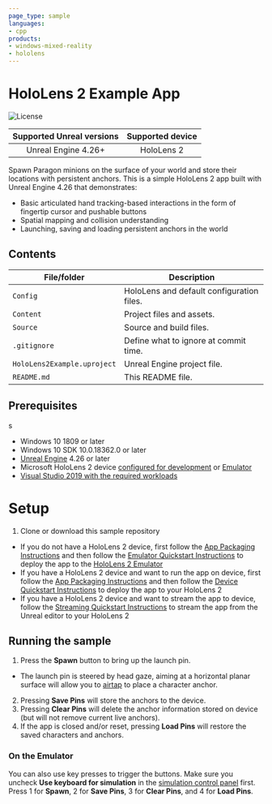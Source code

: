 ```yaml
---
page_type: sample
languages:
- cpp
products:
- windows-mixed-reality
- hololens
---
```


# HoloLens 2 Example App

![License](https://img.shields.io/badge/license-MIT-green.svg)

Supported Unreal versions | Supported device
:-----------------: | :----------------:
Unreal Engine 4.26+ | HoloLens 2

Spawn Paragon minions on the surface of your world and store their locations with persistent anchors. This is a simple HoloLens 2 app built with Unreal Engine 4.26 that demonstrates:
* Basic articulated hand tracking-based interactions in the form of fingertip cursor and pushable buttons
* Spatial mapping and collision understanding
* Launching, saving and loading persistent anchors in the world

## Contents

| File/folder | Description |
|-------------|-------------|
| `Config` | HoloLens and default configuration files. |
| `Content` | Project files and assets. |
| `Source` | Source and build files. |
| `.gitignore` | Define what to ignore at commit time. |
| `HoloLens2Example.uproject` | Unreal Engine project file. |
| `README.md` | This README file. |

## Prerequisites
s
* Windows 10 1809 or later
* Windows 10 SDK 10.0.18362.0 or later
* [Unreal Engine](https://www.unrealengine.com/download) 4.26 or later
* Microsoft HoloLens 2 device [configured for development](https://docs.microsoft.com/windows/mixed-reality/develop/platform-capabilities-and-apis/using-visual-studio#enabling-developer-mode) or [Emulator](https://docs.microsoft.com/windows/mixed-reality/develop/platform-capabilities-and-apis/using-the-hololens-emulator#hololens-2-emulator-overview)
* [Visual Studio 2019 with the required workloads](https://docs.microsoft.com/windows/mixed-reality/develop/unreal/tutorials/unreal-uxt-ch1#installing-visual-studio-2019)

# Setup

1. Clone or download this sample repository
* If you do not have a HoloLens 2 device, first follow the [App Packaging Instructions](https://docs.unrealengine.com/en-US/Platforms/AR/HoloLens2/HowTo/PackageApp/index.html) and then follow the [Emulator Quickstart Instructions](https://docs.unrealengine.com/en-US/Platforms/AR/HoloLens2/QuickStartEmulator/index.html) to deploy the app to the [HoloLens 2 Emulator](https://docs.microsoft.com/en-us/windows/mixed-reality/using-the-hololens-emulator)
* If you have a HoloLens 2 device and want to run the app on device, first follow the [App Packaging Instructions](https://docs.unrealengine.com/en-US/Platforms/AR/HoloLens2/HowTo/PackageApp/index.html) and then follow the [Device Quickstart Instructions](https://docs.unrealengine.com/en-US/Platforms/AR/HoloLens2/QuickStartDevice/index.html) to deploy the app to your HoloLens 2
* If you have a HoloLens 2 device and want to stream the app to device, follow the [Streaming Quickstart Instructions](https://docs.unrealengine.com/en-US/Platforms/AR/HoloLens2/QuickStartStreaming/index.html) to stream the app from the Unreal editor to your HoloLens 2

## Running the sample

1. Press the **Spawn** button to bring up the launch pin. 
* The launch pin is steered by head gaze, aiming at a horizontal planar surface will allow you to [airtap](https://docs.microsoft.com/en-us/windows/mixed-reality/gestures#air-tap) to place a character anchor.
2. Pressing  **Save Pins** will store the anchors to the device.
3. Pressing **Clear Pins** will delete the anchor information stored on device (but will not remove current live anchors).
4. If the app is closed and/or reset, pressing **Load Pins** will restore the saved characters and anchors. 

### On the Emulator

You can also use key presses to trigger the buttons. Make sure you uncheck **Use keyboard for simulation** in the [simulation control panel](https://docs.microsoft.com/en-us/windows/mixed-reality/using-the-hololens-emulator#simulation-control-panel) first. Press 1 for **Spawn**, 2 for **Save Pins**, 3 for **Clear Pins**, and 4 for **Load Pins**.